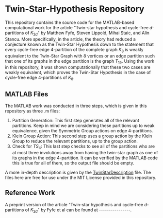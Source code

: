 # Twin-Star-Hypothesis Repository
This repository contains the source code for the MATLAB-based computational work for the article "Twin-star hypothesis and cycle-free $d$-partitions of $K_{2d}$" by Matthew Fyfe, Steven Lippold, Mihai Staic, and Alin Stancu. More specifically, in the article, the theory had reduced a conjecture known as the Twin-Star Hypothesis down to the statement that every cycle-free edge 4-partition of the complete graph $K_8$ is weakly equivalent to the Twin-Star Graph with 8 vertices or an edge partition such that one of its graphs in the edge partition is the graph $T_19$. Using the work in this repository, it was shown computationally that these two cases are weakly equivalent, which proves the Twin-Star Hypothesis in the case of cycle-free edge 4-partitions of $K_8$.

## MATLAB Files
The MATLAB work was conducted in three steps, which is given in this repository as three .m files:
1. Partition Generation: This first step generates all of the relevant partitions. Keep in mind we are considering these partitions up to weak equivalence, given the Symmetric Group actions on edge 4-partitions.
2. Klein Group Action: This second step uses a group action by the Klein Group to reduce the relevant partitions, up to the group action.
3. Check for $TS_4$: This last step checks to see all of the partitions who are at most three involutions away from having the twin-star graph as one of its graphs in the edge 4-partition. It can be verified by the MATLAB code this is true for all of them, so the output file should be empty.

A more in-depth description is given by the [TwinStarDescription](../TwinStarDescription.pdf) file. The files here are free for use under the MIT License provided in this repository.

## Reference Work
A preprint version of the article "Twin-star hypothesis and cycle-free $d$-partitions of $K_{2d}$" by Fyfe et al can be found at ----------------.
